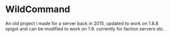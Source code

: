 # WildCommand
An old project i made for a server back in 2015, updated to work on 1.8.8 spigot and can be modified to work on 1.9. currently for faction servers etc..
